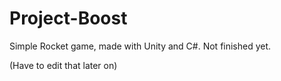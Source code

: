 # Project-Boost
Simple Rocket game, made with Unity and C#. Not finished yet.

(Have to edit that later on)
